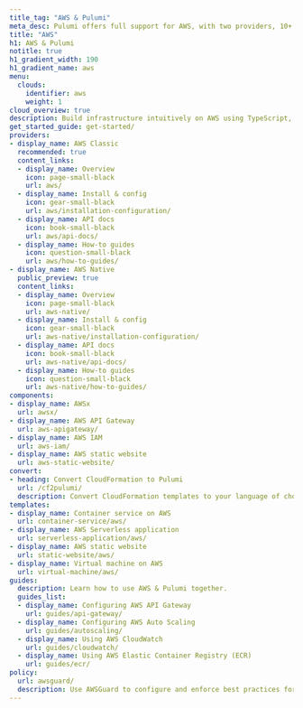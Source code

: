 ```yaml
---
title_tag: "AWS & Pulumi"
meta_desc: Pulumi offers full support for AWS, with two providers, 10+ components, templates and guides.
title: "AWS"
h1: AWS & Pulumi
notitle: true
h1_gradient_width: 190
h1_gradient_name: aws
menu:
  clouds:
    identifier: aws
    weight: 1
cloud_overview: true
description: Build infrastructure intuitively on AWS using TypeScript, Python, Go, C#, Java or YAML. Pulumi supports all AWS services and stays up-to-date with all AWS features.
get_started_guide: get-started/
providers:
- display_name: AWS Classic
  recommended: true
  content_links:
  - display_name: Overview
    icon: page-small-black
    url: aws/
  - display_name: Install & config
    icon: gear-small-black
    url: aws/installation-configuration/
  - display_name: API docs
    icon: book-small-black
    url: aws/api-docs/
  - display_name: How-to guides
    icon: question-small-black
    url: aws/how-to-guides/
- display_name: AWS Native
  public_preview: true
  content_links:
  - display_name: Overview
    icon: page-small-black
    url: aws-native/
  - display_name: Install & config
    icon: gear-small-black
    url: aws-native/installation-configuration/
  - display_name: API docs
    icon: book-small-black
    url: aws-native/api-docs/
  - display_name: How-to guides
    icon: question-small-black
    url: aws-native/how-to-guides/
components:
- display_name: AWSx
  url: awsx/
- display_name: AWS API Gateway
  url: aws-apigateway/
- display_name: AWS IAM
  url: aws-iam/
- display_name: AWS static website
  url: aws-static-website/
convert:
- heading: Convert CloudFormation to Pulumi
  url: /cf2pulumi/
  description: Convert CloudFormation templates to your language of choice with Pulumi's conversion tool.
templates:
- display_name: Container service on AWS
  url: container-service/aws/
- display_name: AWS Serverless application
  url: serverless-application/aws/
- display_name: AWS static website
  url: static-website/aws/
- display_name: Virtual machine on AWS
  url: virtual-machine/aws/
guides:
  description: Learn how to use AWS & Pulumi together.
  guides_list:
  - display_name: Configuring AWS API Gateway
    url: guides/api-gateway/
  - display_name: Configuring AWS Auto Scaling
    url: guides/autoscaling/
  - display_name: Using AWS CloudWatch
    url: guides/cloudwatch/
  - display_name: Using AWS Elastic Container Registry (ECR)
    url: guides/ecr/
policy:
  url: awsguard/
  description: Use AWSGuard to configure and enforce best practices for your Pulumi stacks.
---
```

